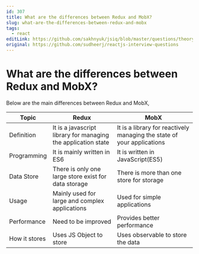 ```yaml
---
id: 307
title: What are the differences between Redux and MobX?
slug: what-are-the-differences-between-redux-and-mobx
tags:
  - react
editLink: https://github.com/sakhnyuk/jsiq/blob/master/questions/theory/react/307.md
original: https://github.com/sudheerj/reactjs-interview-questions
---
```


# What are the differences between Redux and MobX?

Below are the main differences between Redux and MobX,

| Topic | Redux | MobX |
| --- | --- | --- |
| Definition | It is a javascript library for managing the application state | It is a library for reactively managing the state of your applications |
| Programming | It is mainly written in ES6 | It is written in JavaScript(ES5) |
| Data Store | There is only one large store exist for data storage | There is more than one store for storage |
| Usage | Mainly used for large and complex applications | Used for simple applications |
| Performance | Need to be improved | Provides better performance |
| How it stores | Uses JS Object to store | Uses observable to store the data |